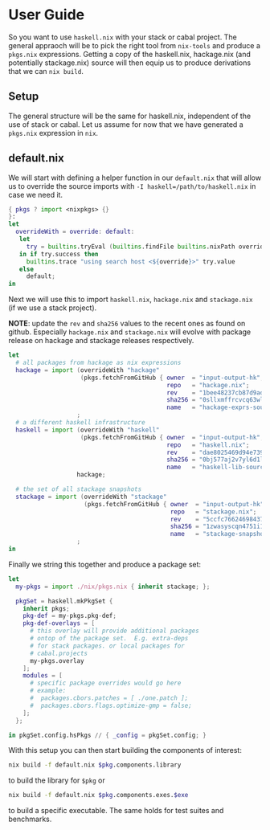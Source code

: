 # User Guide

So you want to use `haskell.nix` with your stack or cabal project. The
general appraoch will be to pick the right tool from `nix-tools` and
produce a `pkgs.nix` expressions.  Getting a copy of the haskell.nix,
hackage.nix (and potentially stackage.nix) source will then equip us
to produce derivations that we can `nix build`.

## Setup

The general structure will be the same for haskell.nix, independent of
the use of stack or cabal.  Let us assume for now that we have
generated a `pkgs.nix` expression in `nix`.

## default.nix

We will start with defining a helper function in our `default.nix`
that will allow us to override the source imports with `-I
haskell=/path/to/haskell.nix` in case we need it.

```nix
{ pkgs ? import <nixpkgs> {}
}:
let
  overrideWith = override: default:
   let
     try = builtins.tryEval (builtins.findFile builtins.nixPath override);
   in if try.success then
     builtins.trace "using search host <${override}>" try.value
   else
     default;
in
```

Next we will use this to import `haskell.nix`, `hackage.nix` and
`stackage.nix` (if we use a stack project).

**NOTE**: update the `rev` and `sha256` values to the recent ones as
  found on github.  Especially `hackage.nix` and `stackage.nix` will
  evolve with package release on hackage and stackage releases
  respectively.

```nix
let
  # all packages from hackage as nix expressions
  hackage = import (overrideWith "hackage"
                    (pkgs.fetchFromGitHub { owner  = "input-output-hk";
                                            repo   = "hackage.nix";
                                            rev    = "1bee48237cb87d9ad6432a9ddb7777f858674400";
                                            sha256 = "0sllxmffrcvcq63wlvz64s0i0ls2249vwix645899k6xh159z5pj";
                                            name   = "hackage-exprs-source"; }))
                   ;
  # a different haskell infrastructure
  haskell = import (overrideWith "haskell"
                    (pkgs.fetchFromGitHub { owner  = "input-output-hk";
                                            repo   = "haskell.nix";
                                            rev    = "dae8025469d94e739aa52f23685bcd87840c72e3";
                                            sha256 = "0bj577aj2v7yl6d1l6rinp0bbn4k9m8k4jd46m4hspqaisfd58hg";
                                            name   = "haskell-lib-source"; }))
                   hackage;

  # the set of all stackage snapshots
  stackage = import (overrideWith "stackage"
                     (pkgs.fetchFromGitHub { owner  = "input-output-hk";
                                             repo   = "stackage.nix";
                                             rev    = "5ccfc7662469843768a5c4924d91faafbe5824e1";
                                             sha256 = "1zwasyscqn4751i10165imwj4715hh5arwmccqkpvpn9bnb6c5ck";
                                             name   = "stackage-snapshot-source"; }))
                   ;
in
```

Finally we string this together and produce a package set:

```nix
let
  my-pkgs = import ./nix/pkgs.nix { inherit stackage; };

  pkgSet = haskell.mkPkgSet {
    inherit pkgs;
    pkg-def = my-pkgs.pkg-def;
    pkg-def-overlays = [
      # this overlay will provide additional packages
      # ontop of the package set.  E.g. extra-deps
      # for stack packages. or local packages for
      # cabal.projects
      my-pkgs.overlay
    ];
    modules = [
      # specific package overrides would go here
      # example:
      #  packages.cbors.patches = [ ./one.patch ];
      #  packages.cbors.flags.optimize-gmp = false;
    ];
  };

in pkgSet.config.hsPkgs // { _config = pkgSet.config; }
```

With this setup you can then start building the components of
interest:

```bash
nix build -f default.nix $pkg.components.library
```

to build the library for `$pkg` or

```bash
nix build -f default.nix $pkg.components.exes.$exe
```

to build a specific executable. The same holds for test suites and benchmarks.
